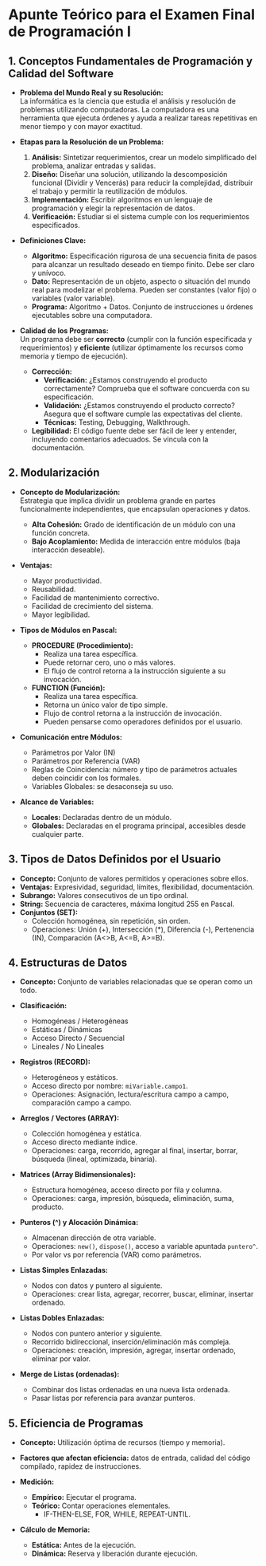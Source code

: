 # Apunte Teórico para el Examen Final de Programación I

## 1. Conceptos Fundamentales de Programación y Calidad del Software

- **Problema del Mundo Real y su Resolución:**  
  La informática es la ciencia que estudia el análisis y resolución de problemas utilizando computadoras. La computadora es una herramienta que ejecuta órdenes y ayuda a realizar tareas repetitivas en menor tiempo y con mayor exactitud.

- **Etapas para la Resolución de un Problema:**
  1. **Análisis:** Sintetizar requerimientos, crear un modelo simplificado del problema, analizar entradas y salidas.
  2. **Diseño:** Diseñar una solución, utilizando la descomposición funcional (Dividir y Vencerás) para reducir la complejidad, distribuir el trabajo y permitir la reutilización de módulos.
  3. **Implementación:** Escribir algoritmos en un lenguaje de programación y elegir la representación de datos.
  4. **Verificación:** Estudiar si el sistema cumple con los requerimientos especificados.

- **Definiciones Clave:**
  - **Algoritmo:** Especificación rigurosa de una secuencia finita de pasos para alcanzar un resultado deseado en tiempo finito. Debe ser claro y unívoco.
  - **Dato:** Representación de un objeto, aspecto o situación del mundo real para modelizar el problema. Pueden ser constantes (valor fijo) o variables (valor variable).
  - **Programa:** Algoritmo + Datos. Conjunto de instrucciones u órdenes ejecutables sobre una computadora.

- **Calidad de los Programas:**  
  Un programa debe ser **correcto** (cumplir con la función especificada y requerimientos) y **eficiente** (utilizar óptimamente los recursos como memoria y tiempo de ejecución).
  - **Corrección:**
    - **Verificación:** ¿Estamos construyendo el producto correctamente? Comprueba que el software concuerda con su especificación.
    - **Validación:** ¿Estamos construyendo el producto correcto? Asegura que el software cumple las expectativas del cliente.
    - **Técnicas:** Testing, Debugging, Walkthrough.
  - **Legibilidad:** El código fuente debe ser fácil de leer y entender, incluyendo comentarios adecuados. Se vincula con la documentación.

## 2. Modularización

- **Concepto de Modularización:**  
  Estrategia que implica dividir un problema grande en partes funcionalmente independientes, que encapsulan operaciones y datos.
  - **Alta Cohesión:** Grado de identificación de un módulo con una función concreta.
  - **Bajo Acoplamiento:** Medida de interacción entre módulos (baja interacción deseable).

- **Ventajas:**
  - Mayor productividad.
  - Reusabilidad.
  - Facilidad de mantenimiento correctivo.
  - Facilidad de crecimiento del sistema.
  - Mayor legibilidad.

- **Tipos de Módulos en Pascal:**
  - **PROCEDURE (Procedimiento):**
    - Realiza una tarea específica.
    - Puede retornar cero, uno o más valores.
    - El flujo de control retorna a la instrucción siguiente a su invocación.
  - **FUNCTION (Función):**
    - Realiza una tarea específica.
    - Retorna un único valor de tipo simple.
    - Flujo de control retorna a la instrucción de invocación.
    - Pueden pensarse como operadores definidos por el usuario.

- **Comunicación entre Módulos:**
  - Parámetros por Valor (IN)
  - Parámetros por Referencia (VAR)
  - Reglas de Coincidencia: número y tipo de parámetros actuales deben coincidir con los formales.
  - Variables Globales: se desaconseja su uso.

- **Alcance de Variables:**
  - **Locales:** Declaradas dentro de un módulo.
  - **Globales:** Declaradas en el programa principal, accesibles desde cualquier parte.

## 3. Tipos de Datos Definidos por el Usuario

- **Concepto:** Conjunto de valores permitidos y operaciones sobre ellos.
- **Ventajas:** Expresividad, seguridad, límites, flexibilidad, documentación.
- **Subrango:** Valores consecutivos de un tipo ordinal.
- **String:** Secuencia de caracteres, máxima longitud 255 en Pascal.
- **Conjuntos (SET):**
  - Colección homogénea, sin repetición, sin orden.
  - Operaciones: Unión (+), Intersección (*), Diferencia (-), Pertenencia (IN), Comparación (A<>B, A<=B, A>=B).

## 4. Estructuras de Datos

- **Concepto:** Conjunto de variables relacionadas que se operan como un todo.
- **Clasificación:**
  - Homogéneas / Heterogéneas
  - Estáticas / Dinámicas
  - Acceso Directo / Secuencial
  - Lineales / No Lineales

- **Registros (RECORD):**
  - Heterogéneos y estáticos.
  - Acceso directo por nombre: `miVariable.campo1`.
  - Operaciones: Asignación, lectura/escritura campo a campo, comparación campo a campo.

- **Arreglos / Vectores (ARRAY):**
  - Colección homogénea y estática.
  - Acceso directo mediante índice.
  - Operaciones: carga, recorrido, agregar al final, insertar, borrar, búsqueda (lineal, optimizada, binaria).

- **Matrices (Array Bidimensionales):**
  - Estructura homogénea, acceso directo por fila y columna.
  - Operaciones: carga, impresión, búsqueda, eliminación, suma, producto.

- **Punteros (^) y Alocación Dinámica:**
  - Almacenan dirección de otra variable.
  - Operaciones: `new()`, `dispose()`, acceso a variable apuntada `puntero^`.
  - Por valor vs por referencia (VAR) como parámetros.

- **Listas Simples Enlazadas:**
  - Nodos con datos y puntero al siguiente.
  - Operaciones: crear lista, agregar, recorrer, buscar, eliminar, insertar ordenado.

- **Listas Dobles Enlazadas:**
  - Nodos con puntero anterior y siguiente.
  - Recorrido bidireccional, inserción/eliminación más compleja.
  - Operaciones: creación, impresión, agregar, insertar ordenado, eliminar por valor.

- **Merge de Listas (ordenadas):**
  - Combinar dos listas ordenadas en una nueva lista ordenada.
  - Pasar listas por referencia para avanzar punteros.

## 5. Eficiencia de Programas

- **Concepto:** Utilización óptima de recursos (tiempo y memoria).
- **Factores que afectan eficiencia:** datos de entrada, calidad del código compilado, rapidez de instrucciones.
- **Medición:**
  - **Empírico:** Ejecutar el programa.
  - **Teórico:** Contar operaciones elementales.
    - IF-THEN-ELSE, FOR, WHILE, REPEAT-UNTIL.

- **Cálculo de Memoria:**
  - **Estática:** Antes de la ejecución.
  - **Dinámica:** Reserva y liberación durante ejecución.
